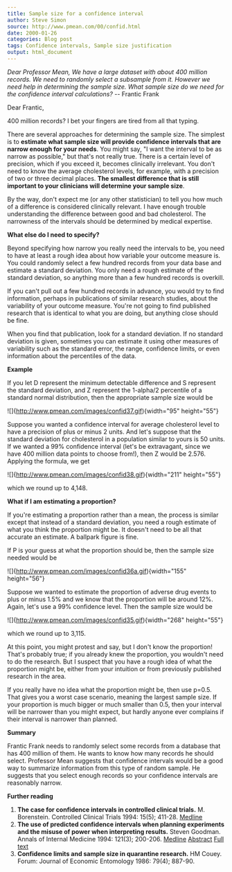 ```yaml
---
title: Sample size for a confidence interval
author: Steve Simon
source: http://www.pmean.com/00/confid.html
date: 2000-01-26
categories: Blog post
tags: Confidence intervals, Sample size justification
output: html_document
---
```


*Dear Professor Mean, We have a large dataset with about 400 million
records. We need to randomly select a subsample from it. However we need
help in determining the sample size. What sample size do we need for the
confidence interval calculations?* -- Frantic Frank

<!---More--->

Dear Frantic,

400 million records? I bet your fingers are tired from all that
typing.

There are several approaches for determining the sample size. The
simplest is to **estimate what sample size will provide confidence
intervals that are narrow enough for your needs**. You might say, "I
want the interval to be as narrow as possible," but that's not
really true. There is a certain level of precision, which if you
exceed it, becomes clinically irrelevant. You don't need to know the
average cholesterol levels, for example, with a precision of two or
three decimal places. **The smallest difference that is still
important to your clinicians will determine your sample size**.

By the way, don't expect me (or any other statistician) to tell you
how much of a difference is considered clinically relevant. I have
enough trouble understanding the difference between good and bad
cholesterol. The narrowness of the intervals should be determined by
medical expertise.

**What else do I need to specify?**

Beyond specifying how narrow you really need the intervals to be, you
need to have at least a rough idea about how variable your outcome
measure is. You could randomly select a few hundred records from your
data base and estimate a standard deviation. You only need a rough
estimate of the standard deviation, so anything more than a few
hundred records is overkill.

If you can't pull out a few hundred records in advance, you would try
to find information, perhaps in publications of similar research
studies, about the variability of your outcome measure. You're not
going to find published research that is identical to what you are
doing, but anything close should be fine.

When you find that publication, look for a standard deviation. If no
standard deviation is given, sometimes you can estimate it using other
measures of variability such as the standard error, the range,
confidence limits, or even information about the percentiles of the
data.

**Example**

If you let D represent the minimum detectable difference and S
represent the standard deviation, and Z represent the 1-alpha/2
percentile of a standard normal distribution, then the appropriate
sample size would be

![]{http://www.pmean.com/images/confid37.gif){width="95" height="55"}

Suppose you wanted a confidence interval for average cholesterol level
to have a precision of plus or minus 2 units. And let's suppose that
the standard deviation for cholesterol in a population similar to
yours is 50 units. If we wanted a 99% confidence interval (let's be
extravagant, since we have 400 million data points to choose from!),
then Z would be 2.576. Applying the formula, we get

![]{http://www.pmean.com/images/confid38.gif){width="211" height="55"}

which we round up to 4,148.

**What if I am estimating a proportion?**

If you're estimating a proportion rather than a mean, the process is
similar except that instead of a standard deviation, you need a rough
estimate of what you think the proportion might be. It doesn't need
to be all that accurate an estimate. A ballpark figure is fine.

If P is your guess at what the proportion should be, then the sample
size needed would be

![]{http://www.pmean.com/images/confid36a.gif){width="155" height="56"}

Suppose we wanted to estimate the proportion of adverse drug events to
plus or minus 1.5% and we know that the proportion will be around 12%.
Again, let's use a 99% confidence level. Then the sample size would
be

![]{http://www.pmean.com/images/confid35.gif){width="268" height="55"}

which we round up to 3,115.

At this point, you might protest and say, but I don't know the
proportion! That's probably true; if you already knew the proportion,
you wouldn't need to do the research. But I suspect that you have a
rough idea of what the proportion might be, either from your intuition
or from previously published research in the area.

If you really have no idea what the proportion might be, then use
p=0.5. That gives you a worst case scenario, meaning the largest
sample size. If your proportion is much bigger or much smaller than
0.5, then your interval will be narrower than you might expect, but
hardly anyone ever complains if their interval is narrower than
planned.

**Summary**

Frantic Frank needs to randomly select some records from a database
that has 400 million of them. He wants to know how many records he
should select. Professor Mean suggests that confidence intervals would
be a good way to summarize information from this type of random
sample. He suggests that you select enough records so your confidence
intervals are reasonably narrow.

**Further reading**

1.  **The case for confidence intervals in controlled clinical trials.**
    M. Borenstein. Controlled Clinical Trials 1994: 15(5); 411-28.
    [Medline](http://www.ncbi.nlm.nih.gov/entrez/query.fcgi?cmd=Retrieve&db=PubMed&list_uids=8001360&dopt=Abstract)
2.  **The use of predicted confidence intervals when planning
    experiments and the misuse of power when interpreting results.**
    Steven Goodman. Annals of Internal Medicine 1994: 121(3); 200-206.
    [Medline](http://www.ncbi.nlm.nih.gov/entrez/query.fcgi?cmd=Retrieve&db=PubMed&list_uids=8017747&dopt=Abstract)
    [Abstract](http://www.annals.org/cgi/content/abstract/121/3/200)
    [Full text](http://www.annals.org/cgi/content/full/121/3/200)
3.  **Confidence limits and sample size in quarantine research.** HM
    Couey. Forum: Journal of Economic Entomology 1986: 79(4); 887-90.

